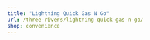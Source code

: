 ```yaml
---
title: "Lightning Quick Gas N Go"
url: /three-rivers/lightning-quick-gas-n-go/
shop: convenience
---
```

